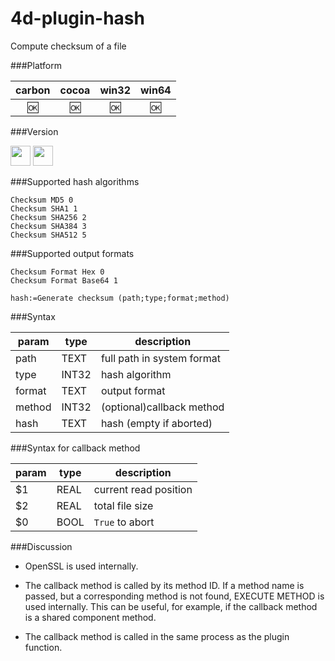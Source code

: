# 4d-plugin-hash
Compute checksum of a file

###Platform

| carbon | cocoa | win32 | win64 |
|:------:|:-----:|:---------:|:---------:|
|🆗|🆗|🆗|🆗|

###Version

<img src="https://cloud.githubusercontent.com/assets/1725068/18940649/21945000-8645-11e6-86ed-4a0f800e5a73.png" width="32" height="32" /> <img src="https://cloud.githubusercontent.com/assets/1725068/18940648/2192ddba-8645-11e6-864d-6d5692d55717.png" width="32" height="32" />

###Supported hash algorithms

```
Checksum MD5 0
Checksum SHA1 1
Checksum SHA256 2
Checksum SHA384 3
Checksum SHA512 5
```

###Supported output formats

```
Checksum Format Hex 0
Checksum Format Base64 1
```

```
hash:=Generate checksum (path;type;format;method)
```

###Syntax

param|type|description
------------|------|----
path|TEXT|full path in system format 
type|INT32|hash algorithm
format|TEXT|output format
method|INT32|(optional)callback method
hash|TEXT|hash (empty if aborted)

###Syntax for callback method

param|type|description
------------|------|----
$1|REAL|current read position
$2|REAL|total file size
$0|BOOL|```True``` to abort

###Discussion

* OpenSSL is used internally. 

* The callback method is called by its method ID. If a method name is passed, but a corresponding method is not found, EXECUTE METHOD is used internally. This can be useful, for example, if the callback method is a shared component method.

* The callback method is called in the same process as the plugin function.


